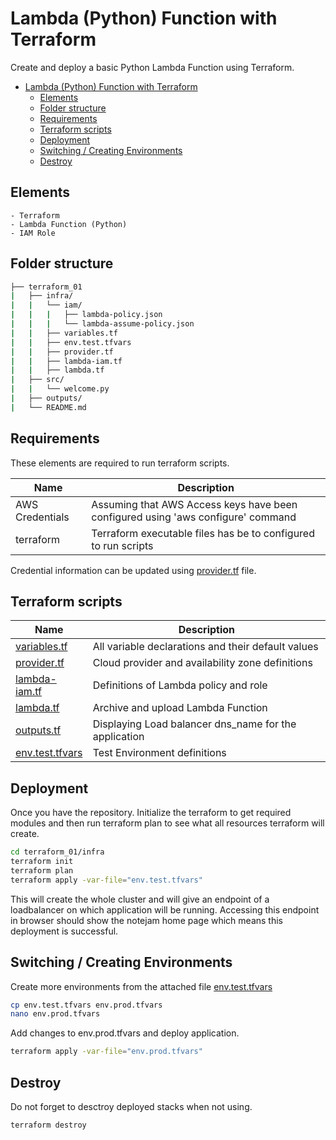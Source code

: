 # Lambda (Python) Function with Terraform
Create and deploy a basic Python Lambda Function using Terraform. 

- [Lambda (Python) Function with Terraform](#lambda-python-function-with-terraform)
  - [Elements](#elements)
  - [Folder structure](#folder-structure)
  - [Requirements](#requirements)
  - [Terraform scripts](#terraform-scripts)
  - [Deployment](#deployment)
  - [Switching / Creating Environments](#switching--creating-environments)
  - [Destroy](#destroy)
  
## Elements 
    - Terraform 
    - Lambda Function (Python)
    - IAM Role

##  Folder structure
```bash
├── terraform_01
|   ├── infra/
|   |   └── iam/
|   |   |   ├── lambda-policy.json
|   |   |   └── lambda-assume-policy.json
|   |   ├── variables.tf
|   |   ├── env.test.tfvars
|   |   ├── provider.tf
|   |   ├── lambda-iam.tf
|   |   ├── lambda.tf
|   ├── src/
|   |   └── welcome.py
|   ├── outputs/
|   └── README.md
```

## Requirements
These elements are required to run terraform scripts.

| Name | Description |
|------|-------------|
| AWS Credentials | Assuming that AWS Access keys have been configured using 'aws configure' command |
| terraform | Terraform executable files has be to configured to run scripts |

Credential information can be updated using [provider.tf][provider] file.

## Terraform scripts

| Name | Description | 
|------|-------------|
| [variables.tf][variables] | All variable declarations and their default values |
| [provider.tf][provider] | Cloud provider and availability zone definitions |
| [lambda-iam.tf][lambda-iam] |  Definitions of Lambda policy and role |
| [lambda.tf][lambda] | Archive and upload Lambda Function  |
| [outputs.tf][outputs] | Displaying Load balancer dns_name for the application  |
| [env.test.tfvars][testing] | Test Environment definitions |

## Deployment
Once you have the repository. Initialize the terraform to get required modules and then run terraform plan to see what all resources terraform will create.

```sh
cd terraform_01/infra
terraform init
terraform plan      
terraform apply -var-file="env.test.tfvars"
```

This will create the whole cluster and will give an endpoint of a loadbalancer on which application will be running.
Accessing this endpoint in browser should show the notejam home page which means this deployment is successful.


## Switching / Creating Environments

Create more environments from the attached file [env.test.tfvars][testing]
```sh
cp env.test.tfvars env.prod.tfvars
nano env.prod.tfvars
```

Add changes to env.prod.tfvars and deploy application.
```sh
terraform apply -var-file="env.prod.tfvars"
```

## Destroy 
Do not forget to desctroy deployed stacks when not using.
```sh
terraform destroy
```

[variables]: ./variables.tf
[provider]: ./provider.tf
[lambda-iam]: ./lambda-iam.tf
[lambda]: ./lambda.tf
[outputs]: ./outputs.tf
[testing]: ./env.test.tfvars
